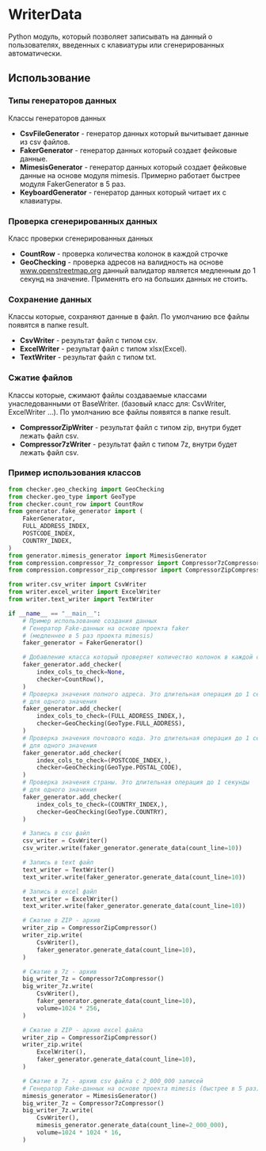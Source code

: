 # WriterData
Python модуль, который позволяет записывать на данный о пользователях, введенных с клавиатуры или сгенерированных автоматически.
## Использование

### Типы генераторов данных
Классы генераторов данных
- **CsvFileGenerator** - генератор данных который вычитывает данные 
из csv файлов.
- **FakerGenerator** - генератор данных который создает фейковые данные.
- **MimesisGenerator** - генератор данных который создает фейковые данные 
на основе модуля mimesis. Примерно работает быстрее модуля 
FakerGenerator в 5 раз.
- **KeyboardGenerator** - генератор данных который читает их с клавиатуры.

### Проверка сгенерированных данных 
Класс проверки сгенерированных данных
- **CountRow** - проверка количества колонок в каждой строчке
- **GeoChecking** - проверка адресов на валидность 
на основе www.openstreetmap.org данный валидатор является медленным 
до 1 секунд на значение.
Применять его на больших данных не стоить.

### Сохранение данных 
Классы которые, сохраняют данные в файл.
По умолчанию все файлы появятся в папке result.  
- **CsvWriter** - результат файл с типом csv.
- **ExcelWriter** - результат файл с типом xlsx(Excel).
- **TextWriter** - результат файл с типом txt.
### Сжатие файлов
Классы которые, сжимают файлы создаваемые классами унаследованными 
от BaseWriter. (базовый класс для: CsvWriter, ExcelWriter ...).
По умолчанию все файлы появятся в папке result.
- **CompressorZipWriter** - результат файл с типом zip, внутри будет лежать файл csv.
- **Compressor7zWriter** - результат файл с типом 7z, внутри будет лежать файл csv.

### Пример использования классов

```python
from checker.geo_checking import GeoChecking
from checker.geo_type import GeoType
from checker.count_row import CountRow
from generator.fake_generator import (
    FakerGenerator,
    FULL_ADDRESS_INDEX,
    POSTCODE_INDEX,
    COUNTRY_INDEX,
)
from generator.mimesis_generator import MimesisGenerator
from compression.compressor_7z_compressor import Compressor7zCompressor
from compression.compressor_zip_compressor import CompressorZipCompressor

from writer.csv_writer import CsvWriter
from writer.excel_writer import ExcelWriter
from writer.text_writer import TextWriter

if __name__ == "__main__":
    # Пример использование создания данных
    # Генератор Fake-данных на основе проекта faker
    # (медленнее в 5 раз проекта mimesis)
    faker_generator = FakerGenerator()

    # Добавление класса который проверяет количество колонок в каждой строчке
    faker_generator.add_checker(
        index_cols_to_check=None,
        checker=CountRow(),
    )
    # Проверка значения полного адреса. Это длительная операция до 1 секунды
    # для одного значения
    faker_generator.add_checker(
        index_cols_to_check=(FULL_ADDRESS_INDEX,),
        checker=GeoChecking(GeoType.FULL_ADDRESS),
    )
    # Проверка значения почтового кода. Это длительная операция до 1 секунды
    # для одного значения
    faker_generator.add_checker(
        index_cols_to_check=(POSTCODE_INDEX,),
        checker=GeoChecking(GeoType.POSTAL_CODE),
    )
    # Проверка значения страны. Это длительная операция до 1 секунды
    # для одного значения
    faker_generator.add_checker(
        index_cols_to_check=(COUNTRY_INDEX,),
        checker=GeoChecking(GeoType.COUNTRY),
    )

    # Запись в csv файл
    csv_writer = CsvWriter()
    csv_writer.write(faker_generator.generate_data(count_line=10))

    # Запись в text файл
    text_writer = TextWriter()
    text_writer.write(faker_generator.generate_data(count_line=10))

    # Запись в excel файл
    text_writer = ExcelWriter()
    text_writer.write(faker_generator.generate_data(count_line=10))

    # Сжатие в ZIP - архив
    writer_zip = CompressorZipCompressor()
    writer_zip.write(
        CsvWriter(),
        faker_generator.generate_data(count_line=10),
    )

    # Сжатие в 7z - архив
    big_writer_7z = Compressor7zCompressor()
    big_writer_7z.write(
        CsvWriter(),
        faker_generator.generate_data(count_line=10),
        volume=1024 * 256,
    )

    # Сжатие в ZIP - архив excel файла
    writer_zip = CompressorZipCompressor()
    writer_zip.write(
        ExcelWriter(),
        faker_generator.generate_data(count_line=10),
    )

    # Сжатие в 7z - архив csv файла c 2_000_000 записей
    # Генератор Fake-данных на основе проекта mimesis (быстрее в 5 раз)
    mimesis_generator = MimesisGenerator()
    big_writer_7z = Compressor7zCompressor()
    big_writer_7z.write(
        CsvWriter(),
        mimesis_generator.generate_data(count_line=2_000_000),
        volume=1024 * 1024 * 16,
    )
```

